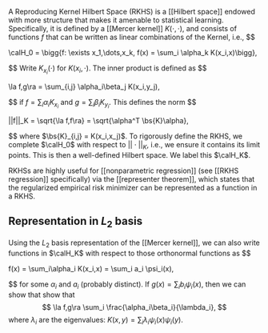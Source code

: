 A Reproducing Kernel Hilbert Space (RKHS) is a [[Hilbert space]] endowed with more structure that makes it amenable to statistical learning. Specifically, it is defined by a [[Mercer kernel]] $K(\cdot,\cdot)$, and consists of functions $f$ that can be written as linear combinations of the Kernel, i.e., 
$$

\calH_0 = \bigg\{f: \exists x_1,\dots,x_k, f(x) = \sum_i \alpha_k K(x_i,x)\bigg\},

$$
Write $K_{x_i}(\cdot)$ for $K(x_i,\cdot)$. The inner product is defined as 
$$

\la f,g\ra = \sum_{i,j} \alpha_i\beta_j K(x_i,y_j),

$$
if $f = \sum_i \alpha_i K_{x_i}$ and $g = \sum_i \beta_i K_{y_i}$. This defines the norm 
$$

||f||_K = \sqrt{\la f,f\ra} = \sqrt{\alpha^T \bs{K}\alpha},

$$
where $\bs{K}_{i,j} = K(x_i,x_j)$. To rigorously define the RKHS, we complete $\calH_0$ with respect to $||\cdot||_K$, i.e., we ensure it contains its limit points. This is then a well-defined Hilbert space. We label this $\calH_K$. 

RKHSs are highly useful for [[nonparametric regression]] (see [[RKHS regression]] specifically) via the [[representer theorem]], which states that the regularized empirical risk minimizer can be represented as a function in a RKHS. 

## Representation in $L_2$ basis 

Using the $L_2$ basis representation of the [[Mercer kernel]], we can also write functions in $\calH_K$ with respect to those orthonormal functions as 
$$

f(x) = \sum_i\alpha_i K(x_i,x) = \sum_i a_i \psi_i(x),

$$
for some $\alpha_i$ and $a_i$ (probably distinct). If $g(x) = \sum_i b_i \psi_i(x)$, then we can show that 
show that
$$
 \la f,g\ra \sum_i \frac{\alpha_i\beta_i}{\lambda_i},
$$
where $\lambda_i$ are the eigenvalues: $K(x,y) = \sum_i \lambda_i \psi_i(x)\psi_i(y)$. 



